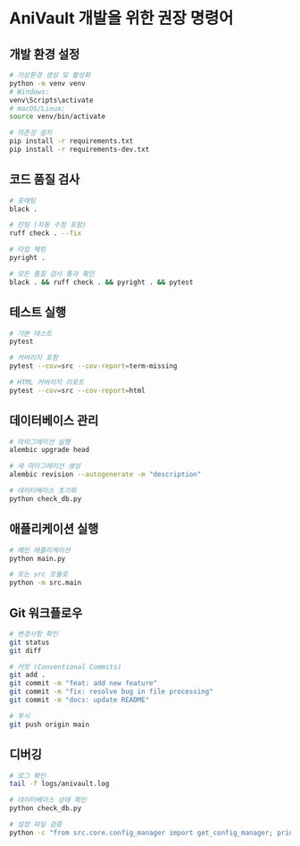 # AniVault 개발을 위한 권장 명령어

## 개발 환경 설정
```bash
# 가상환경 생성 및 활성화
python -m venv venv
# Windows:
venv\Scripts\activate
# macOS/Linux:
source venv/bin/activate

# 의존성 설치
pip install -r requirements.txt
pip install -r requirements-dev.txt
```

## 코드 품질 검사
```bash
# 포매팅
black .

# 린팅 (자동 수정 포함)
ruff check . --fix

# 타입 체킹
pyright .

# 모든 품질 검사 통과 확인
black . && ruff check . && pyright . && pytest
```

## 테스트 실행
```bash
# 기본 테스트
pytest

# 커버리지 포함
pytest --cov=src --cov-report=term-missing

# HTML 커버리지 리포트
pytest --cov=src --cov-report=html
```

## 데이터베이스 관리
```bash
# 마이그레이션 실행
alembic upgrade head

# 새 마이그레이션 생성
alembic revision --autogenerate -m "description"

# 데이터베이스 초기화
python check_db.py
```

## 애플리케이션 실행
```bash
# 메인 애플리케이션
python main.py

# 또는 src 모듈로
python -m src.main
```

## Git 워크플로우
```bash
# 변경사항 확인
git status
git diff

# 커밋 (Conventional Commits)
git add .
git commit -m "feat: add new feature"
git commit -m "fix: resolve bug in file processing"
git commit -m "docs: update README"

# 푸시
git push origin main
```

## 디버깅
```bash
# 로그 확인
tail -f logs/anivault.log

# 데이터베이스 상태 확인
python check_db.py

# 설정 파일 검증
python -c "from src.core.config_manager import get_config_manager; print(get_config_manager().get_all_config())"
```

